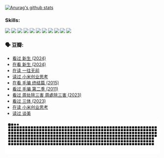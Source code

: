 
[![Anurag's github stats](https://github-readme-stats.vercel.app/api?username=w940853815)](https://github.com/anuraghazra/github-readme-stats)

### Skills:

<code><img height="32" src="https://cdn.jsdelivr.net/npm/simple-icons@v5/icons/python.svg"></code>
<code><img height="32" src="https://cdn.jsdelivr.net/npm/simple-icons@v5/icons/javascript.svg"></code>
<code><img height="32" src="https://cdn.jsdelivr.net/npm/simple-icons@v5/icons/django.svg"></code>
<code><img height="32" src="https://cdn.jsdelivr.net/npm/simple-icons@v5/icons/flask.svg"></code>
<code><img height="32" src="https://cdn.jsdelivr.net/npm/simple-icons@v5/icons/vuetify.svg"></code>
<code><img height="32" src="https://cdn.jsdelivr.net/npm/simple-icons@v5/icons/git.svg"></code>
<code><img height="32" src="https://cdn.jsdelivr.net/npm/simple-icons@v5/icons/docker.svg"></code>
<code><img height="32" src="https://cdn.jsdelivr.net/npm/simple-icons@v5/icons/postgresql.svg"></code>
<code><img height="32" src="https://cdn.jsdelivr.net/npm/simple-icons@v5/icons/elasticsearch.svg"></code>
<code><img height="32" src="https://cdn.jsdelivr.net/npm/simple-icons@v5/icons/macos.svg"></code>
<code><img height="32" src="https://cdn.jsdelivr.net/npm/simple-icons@v5/icons/linux.svg"></code>

### 🗣 豆瓣:

<!-- DOUBAN-ACTIVITIES:START -->
- [看过 新生‎ (2024)](https://www.douban.com/people/136069238/status/4612373431/?_i=16243135)
- [在看 新生‎ (2024)](https://www.douban.com/people/136069238/status/4607441062/?_i=16243135)
- [在读 一往无前](https://www.douban.com/people/136069238/status/4590507310/?_i=16243135)
- [读过 小米创业思考](https://www.douban.com/people/136069238/status/4590506983/?_i=16243135)
- [在看 毛骗 终结篇‎ (2015)](https://www.douban.com/people/136069238/status/4581971924/?_i=16243135)
- [看过 毛骗 第二季‎ (2011)](https://www.douban.com/people/136069238/status/4581971810/?_i=16243135)
- [看过 周处除三害 周處除三害‎ (2023)](https://www.douban.com/people/136069238/status/4575646701/?_i=16243135)
- [看过 三体‎ (2023)](https://www.douban.com/people/136069238/status/4574263039/?_i=16243135)
- [在读 小米创业思考](https://www.douban.com/people/136069238/status/4572047905/?_i=16243135)
- [读过 谈美](https://www.douban.com/people/136069238/status/4572047629/?_i=16243135)
<!-- DOUBAN-ACTIVITIES:END -->


![Snake animation](https://raw.githubusercontent.com/w940853815/w940853815/output/github-contribution-grid-snake.svg)

<!--
**w940853815/w940853815** is a ✨ _special_ ✨ repository because its `README.md` (this file) appears on your GitHub profile.

Here are some ideas to get you started:

- 🔭 I’m currently working on ...
- 🌱 I’m currently learning ...
- 👯 I’m looking to collaborate on ...
- 🤔 I’m looking for help with ...
- 💬 Ask me about ...
- 📫 How to reach me: ...
- 😄 Pronouns: ...
- ⚡ Fun fact: ...
-->
